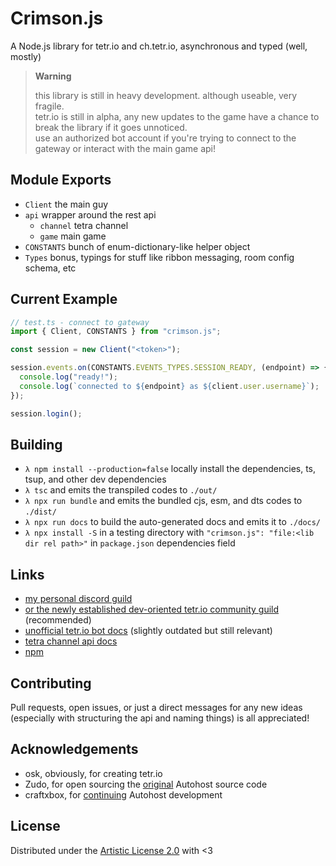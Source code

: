 # Crimson.js

A Node.js library for tetr.​io and ch.​tetr.​io, asynchronous and typed (well, mostly)

> **Warning**
>
> this library is still in heavy development. although useable, very fragile.  
> tetr.io is still in alpha, any new updates to the game have a chance to break the library if it goes unnoticed.  
> use an authorized bot account if you're trying to connect to the gateway or interact with the main game api!

## Module Exports

- `Client` the main guy
- `api` wrapper around the rest api
  - `channel` tetra channel
  - `game` main game
- `CONSTANTS` bunch of enum-dictionary-like helper object
- `Types` bonus, typings for stuff like ribbon messaging, room config schema, etc

## Current Example

```ts
// test.ts - connect to gateway
import { Client, CONSTANTS } from "crimson.js";

const session = new Client("<token>");

session.events.on(CONSTANTS.EVENTS_TYPES.SESSION_READY, (endpoint) => {
  console.log("ready!");
  console.log(`connected to ${endpoint} as ${client.user.username}`);
});

session.login();
```

## Building

- `λ npm install --production=false` locally install the dependencies, ts, tsup, and other dev dependencies
- `λ tsc` and emits the transpiled codes to `./out/`
- `λ npx run bundle` and emits the bundled cjs, esm, and dts codes to `./dist/`
- `λ npx run docs` to build the auto-generated docs and emits it to `./docs/`
- `λ npx install -S` in a testing directory with `"crimson.js": "file:<lib dir rel path>"` in `package.json` dependencies field

## Links

- [my personal discord guild](https://discord.gg/C2qHe7F)
- [or the newly established dev-oriented tetr.io community guild](https://discord.gg/qgrw5J7q8k) (recommended)
- [unofficial tetr.io bot docs](https://github.com/Poyo-SSB/tetrio-bot-docs) (slightly outdated but still relevant)
- [tetra channel api docs](https://tetr.io/about/api)
- [npm](https://www.npmjs.com/package/crimson.js)

## Contributing

Pull requests, open issues, or just a direct messages for any new ideas (especially with structuring the api and naming things) is all appreciated!

## Acknowledgements

- osk, obviously, for creating tetr.​io
- Zudo, for open sourcing the [original](https://github.com/ZudoB/Autohost/tree/main/server) Autohost source code
- craftxbox, for [continuing](https://github.com/craftxbox/Autohost) Autohost development

## License

Distributed under the [Artistic License 2.0](https://www.perlfoundation.org/artistic-license-20.html) with <3
